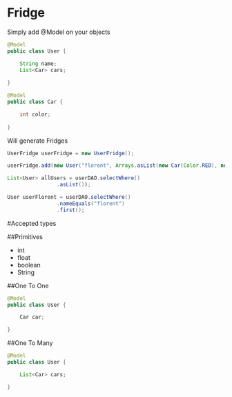 # Fridge

Simply add @Model on your objects

```java
@Model
public class User {

    String name;
    List<Car> cars;
    
}
```

```java
@Model
public class Car {

    int color;
    
}
```

Will generate Fridges
```java
UserFridge userFridge = new UserFridge();

userFridge.add(new User("florent", Arrays.asList(new Car(Color.RED), new Car(Color.BLUE))));

List<User> allUsers = userDAO.selectWhere()
                .asList());

User userFlorent = userDAO.selectWhere()
                .nameEquals("florent")
                .first();
```

#Accepted types

##Primitives
- int
- float
- boolean
- String

##One To One

```java
@Model
public class User {

    Car car;

}

```

##One To Many

```java
@Model
public class User {

    List<Car> cars;

}

```


